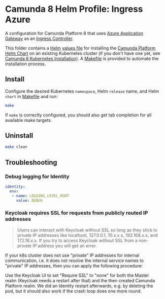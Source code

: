 # Camunda 8 Helm Profile: Ingress Azure

A configuration for Camunda Platform 8
that uses [Azure Application Gateway](https://docs.microsoft.com/azure/application-gateway/overview)
as an [Ingress Controller](https://kubernetes.io/docs/concepts/services-networking/ingress-controllers/).

This folder contains a [Helm](https://helm.sh/) [values file](camunda-values.yaml)
for installing the [Camunda Platform Helm Chart](https://helm.camunda.io/)
on an existing Kubernetes cluster (if you don't have one yet,
see [Camunda 8 Kubernetes Installation](https://github.com/camunda-community-hub/camunda8-greenfield-installation)).
A [Makefile](Makefile) is provided to automate the installation process.

## Install
Configure the desired Kubernetes `namespace`, Helm `release` name, and Helm `chart` in [Makefile](Makefile)
and run:

```sh
make
```

If `make` is correctly configured, you should also get tab completion for all available make targets.

## Uninstall
```sh
make clean
```

## Troubleshooting

### Debug logging for Identity
```yaml
identity:
  env:
   - name: LOGGING_LEVEL_ROOT
     value: DEBUG
```

### Keycloak requires SSL for requests from publicly routed IP addresses

> Users can interact with Keycloak without SSL so long as they stick to private IP addresses like localhost, 127.0.0.1, 10.x.x.x, 192.168.x.x, and 172.16.x.x. If you try to access Keycloak without SSL from a non-private IP address you will get an error.

If your k8s cluster does not use "private" IP addresses for internal communication, i.e. it does not resolve the internal service names to "private" IP addresses, then you can apply the following procedure:

Use the Keycloak UI to set "Require SSL" to "none" for both the Master realm (Keycloak needs a restart after that) and the then created Camunda Platform realm. We did an Identity restart afterwards, e.g. by deleting the pod, but it should also work if the crash loop does one more round.
